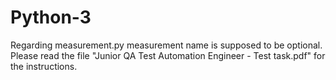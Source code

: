 # Python-3

Regarding measurement.py  measurement name is supposed to be optional. Please read the file "Junior QA Test Automation Engineer - Test task.pdf" for the instructions.

